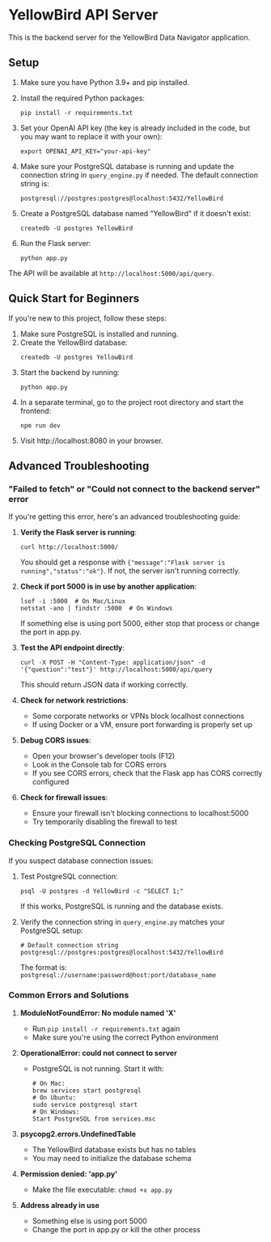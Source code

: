 
# YellowBird API Server

This is the backend server for the YellowBird Data Navigator application.

## Setup

1. Make sure you have Python 3.9+ and pip installed.

2. Install the required Python packages:
   ```
   pip install -r requirements.txt
   ```

3. Set your OpenAI API key (the key is already included in the code, but you may want to replace it with your own):
   ```
   export OPENAI_API_KEY="your-api-key"
   ```

4. Make sure your PostgreSQL database is running and update the connection string in `query_engine.py` if needed. The default connection string is:
   ```
   postgresql://postgres:postgres@localhost:5432/YellowBird
   ```

5. Create a PostgreSQL database named "YellowBird" if it doesn't exist:
   ```
   createdb -U postgres YellowBird
   ```

6. Run the Flask server:
   ```
   python app.py
   ```

The API will be available at `http://localhost:5000/api/query`.

## Quick Start for Beginners

If you're new to this project, follow these steps:

1. Make sure PostgreSQL is installed and running.
2. Create the YellowBird database:
   ```
   createdb -U postgres YellowBird
   ```
3. Start the backend by running:
   ```
   python app.py
   ```
4. In a separate terminal, go to the project root directory and start the frontend:
   ```
   npm run dev
   ```
5. Visit http://localhost:8080 in your browser.

## Advanced Troubleshooting

### "Failed to fetch" or "Could not connect to the backend server" error

If you're getting this error, here's an advanced troubleshooting guide:

1. **Verify the Flask server is running**:
   ```
   curl http://localhost:5000/
   ```
   You should get a response with `{"message":"Flask server is running","status":"ok"}`. If not, the server isn't running correctly.

2. **Check if port 5000 is in use by another application**:
   ```
   lsof -i :5000  # On Mac/Linux
   netstat -ano | findstr :5000  # On Windows
   ```
   If something else is using port 5000, either stop that process or change the port in app.py.

3. **Test the API endpoint directly**:
   ```
   curl -X POST -H "Content-Type: application/json" -d '{"question":"test"}' http://localhost:5000/api/query
   ```
   This should return JSON data if working correctly.

4. **Check for network restrictions**:
   - Some corporate networks or VPNs block localhost connections
   - If using Docker or a VM, ensure port forwarding is properly set up

5. **Debug CORS issues**:
   - Open your browser's developer tools (F12)
   - Look in the Console tab for CORS errors
   - If you see CORS errors, check that the Flask app has CORS correctly configured

6. **Check for firewall issues**:
   - Ensure your firewall isn't blocking connections to localhost:5000
   - Try temporarily disabling the firewall to test

### Checking PostgreSQL Connection

If you suspect database connection issues:

1. Test PostgreSQL connection:
   ```
   psql -U postgres -d YellowBird -c "SELECT 1;"
   ```
   If this works, PostgreSQL is running and the database exists.

2. Verify the connection string in `query_engine.py` matches your PostgreSQL setup:
   ```
   # Default connection string
   postgresql://postgres:postgres@localhost:5432/YellowBird
   ```
   
   The format is: `postgresql://username:password@host:port/database_name`

### Common Errors and Solutions

1. **ModuleNotFoundError: No module named 'X'**
   - Run `pip install -r requirements.txt` again
   - Make sure you're using the correct Python environment

2. **OperationalError: could not connect to server**
   - PostgreSQL is not running. Start it with:
     ```
     # On Mac:
     brew services start postgresql
     # On Ubuntu:
     sudo service postgresql start
     # On Windows:
     Start PostgreSQL from services.msc
     ```

3. **psycopg2.errors.UndefinedTable**
   - The YellowBird database exists but has no tables
   - You may need to initialize the database schema

4. **Permission denied: 'app.py'**
   - Make the file executable: `chmod +x app.py`

5. **Address already in use**
   - Something else is using port 5000
   - Change the port in app.py or kill the other process
